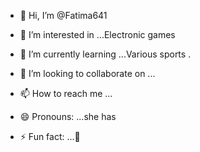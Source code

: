 - 👋 Hi, I’m @Fatima641
- 👀 I’m interested in ...Electronic games
- 🌱 I’m currently learning ...Various sports .
- 💞️ I’m looking to collaborate on ...
- 📫 How to reach me ...
- 😄 Pronouns: ...she has

- ⚡ Fun fact: ...🥰

<!---
Fatima641/Fatima641 is a ✨ special ✨ repository because its `README.md` (this file) appears on your GitHub profile.
You can click the Preview link to take a look at your changes.
--->
